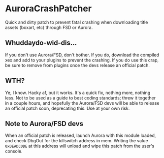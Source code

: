 # AuroraCrashPatcher
Quick and dirty patch to prevent fatal crashing when downloading title assets (boxart, etc) through FSD or Aurora.

## Whuddaydo-wid-dis...
If you don't use Aurora/FSD, don't bother. If you do, download the compiled xex and add to your plugins to prevent the crashing. If you do use this crap, be sure to remove from plugins once the devs release an official patch.

## WTH?
Ye, I know. Hacky af, but it works. It's a quick fix, nothing more, nothing less. Not to be used as a guide to best coding standards; threw it together in a couple hours, and hopefully the Aurora/FSD devs will be able to release an official patch soon, deprecating this. Use at your own risk.

## Note to Aurora/FSD devs
When an official patch is released, launch Aurora with this module loaded, and check DbgOut for the killswitch address in mem. Writing the value `0xDEADC0DE` at this address will unload and wipe this patch from the user's console.
